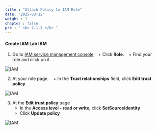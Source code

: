 ```yaml
---
title : "Attach Policy to IAM Role"
date: "2025-08-12"
weight : 1
chapter : false
pre : " <b> 2.1.3 </b> "
---
```



#### Create IAM **Lab IAM**
1. Go to [IAM service management console](https://console.aws.amazon.com/iam/home)
   + Click **Role**.
   + Find your role and click on it.

![IAM](/DataSciencePlatformWtihJupyterAndSageMaker/images/2.prerequisite/005-IAM.png)

2. At your role page.
   + In the **Trust relationships** field, click **Edit trust policy**.

![IAM](/DataSciencePlatformWtihJupyterAndSageMaker/images/2.prerequisite/006-IAM.png)

3. At the **Edit trust policy** page
    + In the **Access level - read or write**, click **SetSourceIdentity**
    + Click **Update policy**

![IAM](/DataSciencePlatformWtihJupyterAndSageMaker/images/2.prerequisite/007-IAM.png)
